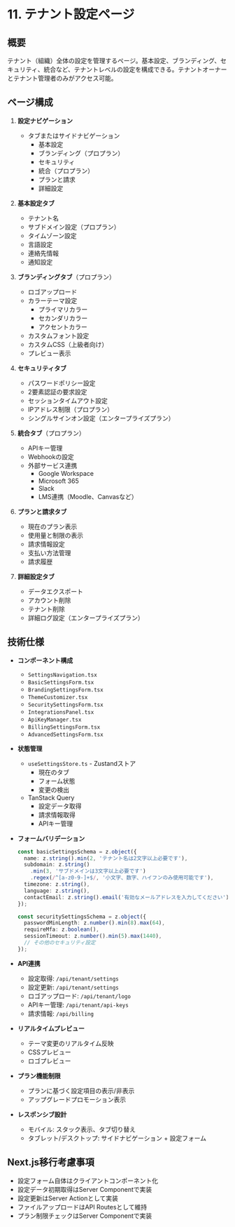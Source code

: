 # 11. テナント設定ページ

## 概要
テナント（組織）全体の設定を管理するページ。基本設定、ブランディング、セキュリティ、統合など、テナントレベルの設定を構成できる。テナントオーナーとテナント管理者のみがアクセス可能。

## ページ構成
1. **設定ナビゲーション**
   - タブまたはサイドナビゲーション
     - 基本設定
     - ブランディング（プロプラン）
     - セキュリティ
     - 統合（プロプラン）
     - プランと請求
     - 詳細設定

2. **基本設定タブ**
   - テナント名
   - サブドメイン設定（プロプラン）
   - タイムゾーン設定
   - 言語設定
   - 連絡先情報
   - 通知設定

3. **ブランディングタブ**（プロプラン）
   - ロゴアップロード
   - カラーテーマ設定
     - プライマリカラー
     - セカンダリカラー
     - アクセントカラー
   - カスタムフォント設定
   - カスタムCSS（上級者向け）
   - プレビュー表示

4. **セキュリティタブ**
   - パスワードポリシー設定
   - 2要素認証の要求設定
   - セッションタイムアウト設定
   - IPアドレス制限（プロプラン）
   - シングルサインオン設定（エンタープライズプラン）

5. **統合タブ**（プロプラン）
   - APIキー管理
   - Webhookの設定
   - 外部サービス連携
     - Google Workspace
     - Microsoft 365
     - Slack
     - LMS連携（Moodle、Canvasなど）

6. **プランと請求タブ**
   - 現在のプラン表示
   - 使用量と制限の表示
   - 請求情報設定
   - 支払い方法管理
   - 請求履歴

7. **詳細設定タブ**
   - データエクスポート
   - アカウント削除
   - テナント削除
   - 詳細ログ設定（エンタープライズプラン）

## 技術仕様
- **コンポーネント構成**
  - `SettingsNavigation.tsx`
  - `BasicSettingsForm.tsx`
  - `BrandingSettingsForm.tsx`
  - `ThemeCustomizer.tsx`
  - `SecuritySettingsForm.tsx`
  - `IntegrationsPanel.tsx`
  - `ApiKeyManager.tsx`
  - `BillingSettingsForm.tsx`
  - `AdvancedSettingsForm.tsx`

- **状態管理**
  - `useSettingsStore.ts` - Zustandストア
    - 現在のタブ
    - フォーム状態
    - 変更の検出
  - TanStack Query
    - 設定データ取得
    - 請求情報取得
    - APIキー管理

- **フォームバリデーション**
  ```typescript
  const basicSettingsSchema = z.object({
    name: z.string().min(2, 'テナント名は2文字以上必要です'),
    subdomain: z.string()
      .min(3, 'サブドメインは3文字以上必要です')
      .regex(/^[a-z0-9-]+$/, '小文字、数字、ハイフンのみ使用可能です'),
    timezone: z.string(),
    language: z.string(),
    contactEmail: z.string().email('有効なメールアドレスを入力してください'),
  });
  
  const securitySettingsSchema = z.object({
    passwordMinLength: z.number().min(8).max(64),
    requireMfa: z.boolean(),
    sessionTimeout: z.number().min(5).max(1440),
    // その他のセキュリティ設定
  });
  ```

- **API連携**
  - 設定取得: `/api/tenant/settings`
  - 設定更新: `/api/tenant/settings`
  - ロゴアップロード: `/api/tenant/logo`
  - APIキー管理: `/api/tenant/api-keys`
  - 請求情報: `/api/billing`

- **リアルタイムプレビュー**
  - テーマ変更のリアルタイム反映
  - CSSプレビュー
  - ロゴプレビュー

- **プラン機能制限**
  - プランに基づく設定項目の表示/非表示
  - アップグレードプロモーション表示

- **レスポンシブ設計**
  - モバイル: スタック表示、タブ切り替え
  - タブレット/デスクトップ: サイドナビゲーション + 設定フォーム

## Next.js移行考慮事項
- 設定フォーム自体はクライアントコンポーネント化
- 設定データ初期取得はServer Componentで実装
- 設定更新はServer Actionとして実装
- ファイルアップロードはAPI Routesとして維持
- プラン制限チェックはServer Componentで実装